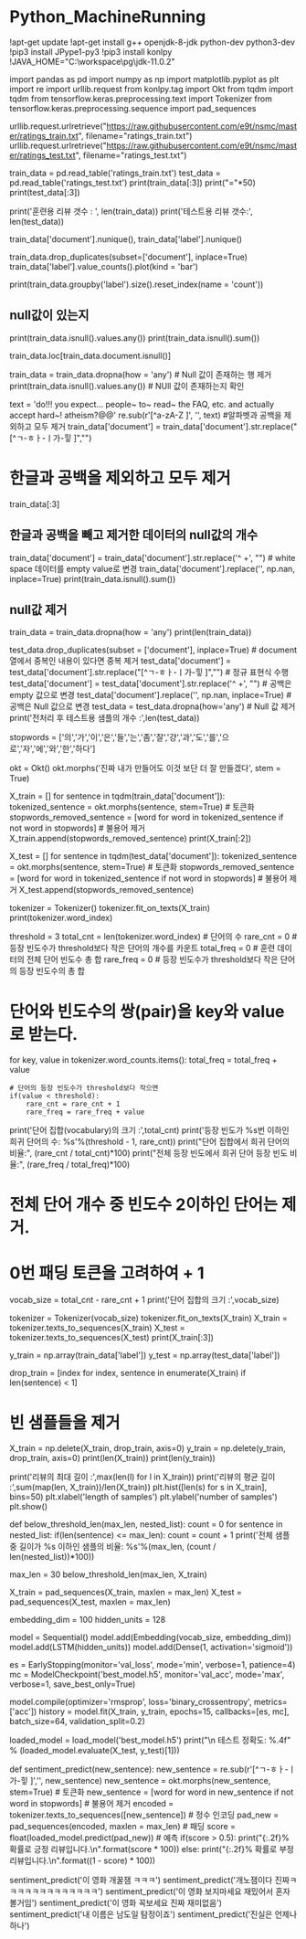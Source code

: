 # Python_MachineRunning
!apt-get update
!apt-get install g++ openjdk-8-jdk python-dev python3-dev 
!pip3 install JPype1-py3 
!pip3 install konlpy 
!JAVA_HOME="C:\workspace\pg\jdk-11.0.2"

import pandas as pd
import numpy as np
import matplotlib.pyplot as plt
import re
import urllib.request
from konlpy.tag import Okt
from tqdm import tqdm
from tensorflow.keras.preprocessing.text import Tokenizer
from tensorflow.keras.preprocessing.sequence import pad_sequences

urllib.request.urlretrieve("https://raw.githubusercontent.com/e9t/nsmc/master/ratings_train.txt",
                           filename="ratings_train.txt")
urllib.request.urlretrieve("https://raw.githubusercontent.com/e9t/nsmc/master/ratings_test.txt",
                           filename="ratings_test.txt")

train_data = pd.read_table('ratings_train.txt')
test_data = pd.read_table('ratings_test.txt')
print(train_data[:3])
print("="*50)
print(test_data[:3])

print('훈련용 리뷰 갯수 : ', len(train_data))
print('테스트용 리뷰 갯수:', len(test_data))

train_data['document'].nunique(), train_data['label'].nunique()

train_data.drop_duplicates(subset=['document'], inplace=True)
train_data['label'].value_counts().plot(kind = 'bar')

print(train_data.groupby('label').size().reset_index(name = 'count'))

## null값이 있는지
print(train_data.isnull().values.any())
print(train_data.isnull().sum())

train_data.loc[train_data.document.isnull()]

train_data = train_data.dropna(how = 'any') # Null 값이 존재하는 행 제거
print(train_data.isnull().values.any()) # NUll 값이 존재하는지 확인

text = 'do!!! you expect... people~ to~ read~ the FAQ, etc. and actually accept hard~! atheism?@@'
re.sub(r'[^a-zA-Z ]', '', text) #알파벳과 공백을 제외하고 모두 제거
train_data['document'] = train_data['document'].str.replace("[^ㄱ-ㅎㅏ-ㅣ가-힣 ]","")
# 한글과 공백을 제외하고 모두 제거
train_data[:3]

## 한글과 공백을 빼고 제거한 데이터의 null값의 개수

train_data['document'] = train_data['document'].str.replace('^ +', "") # white space 데이터를 empty value로 변경
train_data['document'].replace('', np.nan, inplace=True)
print(train_data.isnull().sum())

## null값 제거

train_data = train_data.dropna(how = 'any')
print(len(train_data))

test_data.drop_duplicates(subset = ['document'], inplace=True) # document 열에서 중복인 내용이 있다면 중복 제거
test_data['document'] = test_data['document'].str.replace("[^ㄱ-ㅎㅏ-ㅣ가-힣 ]","") # 정규 표현식 수행
test_data['document'] = test_data['document'].str.replace('^ +', "") # 공백은 empty 값으로 변경
test_data['document'].replace('', np.nan, inplace=True) # 공백은 Null 값으로 변경
test_data = test_data.dropna(how='any') # Null 값 제거
print('전처리 후 테스트용 샘플의 개수 :',len(test_data))

stopwords = ['의','가','이','은','들','는','좀','잘','걍','과','도','를','으로','자','에','와','한','하다']

okt = Okt()
okt.morphs('진짜 내가 만들어도 이것 보단 더 잘 만들겠다', stem = True)

X_train = []
for sentence in tqdm(train_data['document']):
    tokenized_sentence = okt.morphs(sentence, stem=True) # 토큰화
    stopwords_removed_sentence = [word for word in tokenized_sentence if not word in stopwords] # 불용어 제거
    X_train.append(stopwords_removed_sentence)
print(X_train[:2])

X_test = []
for sentence in tqdm(test_data['document']):
    tokenized_sentence = okt.morphs(sentence, stem=True) # 토큰화
    stopwords_removed_sentence = [word for word in tokenized_sentence if not word in stopwords] # 불용어 제거
    X_test.append(stopwords_removed_sentence)

tokenizer = Tokenizer()
tokenizer.fit_on_texts(X_train)
print(tokenizer.word_index)

threshold = 3
total_cnt = len(tokenizer.word_index) # 단어의 수
rare_cnt = 0 # 등장 빈도수가 threshold보다 작은 단어의 개수를 카운트
total_freq = 0 # 훈련 데이터의 전체 단어 빈도수 총 합
rare_freq = 0 # 등장 빈도수가 threshold보다 작은 단어의 등장 빈도수의 총 합

# 단어와 빈도수의 쌍(pair)을 key와 value로 받는다.
for key, value in tokenizer.word_counts.items():
    total_freq = total_freq + value

    # 단어의 등장 빈도수가 threshold보다 작으면
    if(value < threshold):
        rare_cnt = rare_cnt + 1
        rare_freq = rare_freq + value

print('단어 집합(vocabulary)의 크기 :',total_cnt)
print('등장 빈도가 %s번 이하인 희귀 단어의 수: %s'%(threshold - 1, rare_cnt))
print("단어 집합에서 희귀 단어의 비율:", (rare_cnt / total_cnt)*100)
print("전체 등장 빈도에서 희귀 단어 등장 빈도 비율:", (rare_freq / total_freq)*100)

# 전체 단어 개수 중 빈도수 2이하인 단어는 제거.
# 0번 패딩 토큰을 고려하여 + 1
vocab_size = total_cnt - rare_cnt + 1
print('단어 집합의 크기 :',vocab_size)

tokenizer = Tokenizer(vocab_size) 
tokenizer.fit_on_texts(X_train)
X_train = tokenizer.texts_to_sequences(X_train)
X_test = tokenizer.texts_to_sequences(X_test)
print(X_train[:3])

y_train = np.array(train_data['label'])
y_test = np.array(test_data['label'])

drop_train = [index for index, sentence in enumerate(X_train) if len(sentence) < 1]

# 빈 샘플들을 제거
X_train = np.delete(X_train, drop_train, axis=0)
y_train = np.delete(y_train, drop_train, axis=0)
print(len(X_train))
print(len(y_train))

print('리뷰의 최대 길이 :',max(len(l) for l in X_train))
print('리뷰의 평균 길이 :',sum(map(len, X_train))/len(X_train))
plt.hist([len(s) for s in X_train], bins=50)
plt.xlabel('length of samples')
plt.ylabel('number of samples')
plt.show()

def below_threshold_len(max_len, nested_list):
  count = 0
  for sentence in nested_list:
    if(len(sentence) <= max_len):
        count = count + 1
  print('전체 샘플 중 길이가 %s 이하인 샘플의 비율: %s'%(max_len, (count / len(nested_list))*100))

max_len = 30
below_threshold_len(max_len, X_train)

X_train = pad_sequences(X_train, maxlen = max_len)
X_test = pad_sequences(X_test, maxlen = max_len)

embedding_dim = 100
hidden_units = 128

model = Sequential()
model.add(Embedding(vocab_size, embedding_dim))
model.add(LSTM(hidden_units))
model.add(Dense(1, activation='sigmoid'))

es = EarlyStopping(monitor='val_loss', mode='min', verbose=1, patience=4)
mc = ModelCheckpoint('best_model.h5', monitor='val_acc', mode='max', verbose=1, save_best_only=True)

model.compile(optimizer='rmsprop', loss='binary_crossentropy', metrics=['acc'])
history = model.fit(X_train, y_train, epochs=15, callbacks=[es, mc], batch_size=64, validation_split=0.2)

loaded_model = load_model('best_model.h5')
print("\n 테스트 정확도: %.4f" % (loaded_model.evaluate(X_test, y_test)[1]))

def sentiment_predict(new_sentence):
  new_sentence = re.sub(r'[^ㄱ-ㅎㅏ-ㅣ가-힣 ]','', new_sentence)
  new_sentence = okt.morphs(new_sentence, stem=True) # 토큰화
  new_sentence = [word for word in new_sentence if not word in stopwords] # 불용어 제거
  encoded = tokenizer.texts_to_sequences([new_sentence]) # 정수 인코딩
  pad_new = pad_sequences(encoded, maxlen = max_len) # 패딩
  score = float(loaded_model.predict(pad_new)) # 예측
  if(score > 0.5):
    print("{:.2f}% 확률로 긍정 리뷰입니다.\n".format(score * 100))
  else:
    print("{:.2f}% 확률로 부정 리뷰입니다.\n".format((1 - score) * 100))

sentiment_predict('이 영화 개꿀잼 ㅋㅋㅋ')
sentiment_predict('개노잼이다 진짜ㅋㅋㅋㅋㅋㅋㅋㅋㅋㅋㅋㅋㅋ')
sentiment_predict('이 영화 보지마세요 재밌어서 혼자 볼거임')
sentiment_predict('이 영화 꼭보세요 진짜 재미없음')
sentiment_predict('내 이름은 남도일 탐정이죠')
sentiment_predict('진실은 언제나 하나')
